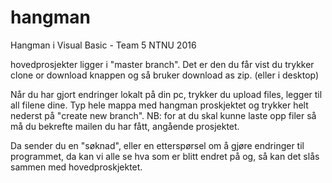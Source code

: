 # hangman
Hangman i Visual Basic - Team 5 NTNU 2016

hovedprosjekter ligger i "master branch". Det er den du får vist du trykker clone  or download knappen og så bruker download as zip. (eller i desktop)



Når du har gjort endringer lokalt på din pc, trykker du upload files, legger til all filene dine. Typ hele mappa med hangman proskjektet og trykker helt nederst på "create new branch".
NB: for at du skal kunne laste opp filer så må du bekrefte mailen du har fått, angående prosjektet. 

Da sender du en "søknad", eller en etterspørsel om å gjøre endringer til programmet, da kan vi alle se hva som er blitt endret på og, så kan det slås sammen med hovedproskjektet.


